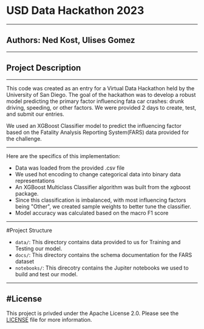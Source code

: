 # USD Data Hackathon 2023
------
## Authors:  Ned Kost, Ulises Gomez
------
## Project Description
------
This code was created as an entry for a Virtual Data Hackathon held by the University of San Diego.  The goal of the hackathon was to develop a robust model predicting the primary factor influencing fata car crashes: drunk driving, speeding, or other factors.  We were provided 2 days to create, test, and submit our entries.  

We used an XGBoost Classifier model to predict the influencing factor based on the Fatality Analysis Reporting System(FARS) data provided for the challenge.  

------
Here are the specifics of this implementation:
- Data was loaded from the provided .csv file
- We used hot encoding to change categorical data into binary data representations
- An XGBoost Multiclass Classifier algorithm was built from the xgboost package.
- Since this classification is imbalanced, with most influencing factors being "Other", we created sample weights to better tune the classifier.
- Model accuracy was calculated based on the macro F1 score 
------
#Project Structure
- `data/`:  This directory contains data provided to us for Training and Testing our model.
- `docs/`:  This directory contains the schema documentation for the FARS dataset
- `notebooks/`: This direcotry contains the Jupiter notebooks we used to build and test our model.
------
#License
------
This project is privded under the Apache License 2.0.  Please see the [LICENSE](https://github.com/NedKost/usd_data_hackathon_2023/blob/main/LICENSE) file for more information.
